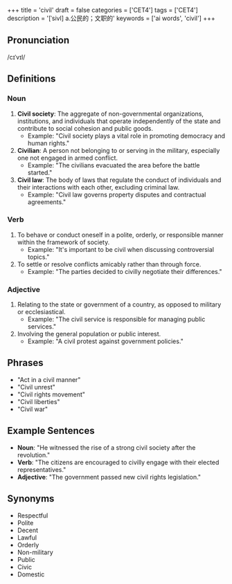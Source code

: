 +++
title = 'civil'
draft = false
categories = ['CET4']
tags = ['CET4']
description = '[ˈsivl] a.公民的；文职的'
keywords = ['ai words', 'civil']
+++

## Pronunciation
/cɪˈvɪl/

## Definitions
### Noun
1. **Civil society**: The aggregate of non-governmental organizations, institutions, and individuals that operate independently of the state and contribute to social cohesion and public goods.
   - Example: "Civil society plays a vital role in promoting democracy and human rights."
2. **Civilian**: A person not belonging to or serving in the military, especially one not engaged in armed conflict.
   - Example: "The civilians evacuated the area before the battle started."
3. **Civil law**: The body of laws that regulate the conduct of individuals and their interactions with each other, excluding criminal law.
   - Example: "Civil law governs property disputes and contractual agreements."

### Verb
1. To behave or conduct oneself in a polite, orderly, or responsible manner within the framework of society.
   - Example: "It's important to be civil when discussing controversial topics."
2. To settle or resolve conflicts amicably rather than through force.
   - Example: "The parties decided to civilly negotiate their differences."

### Adjective
1. Relating to the state or government of a country, as opposed to military or ecclesiastical.
   - Example: "The civil service is responsible for managing public services."
2. Involving the general population or public interest.
   - Example: "A civil protest against government policies."

## Phrases
- "Act in a civil manner"
- "Civil unrest"
- "Civil rights movement"
- "Civil liberties"
- "Civil war"

## Example Sentences
- **Noun**: "He witnessed the rise of a strong civil society after the revolution."
- **Verb**: "The citizens are encouraged to civilly engage with their elected representatives."
- **Adjective**: "The government passed new civil rights legislation."

## Synonyms
- Respectful
- Polite
- Decent
- Lawful
- Orderly
- Non-military
- Public
- Civic
- Domestic

